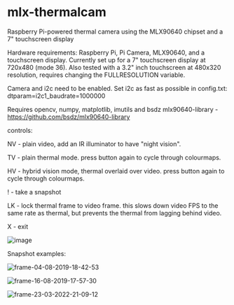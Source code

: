 # mlx-thermalcam
Raspberry Pi-powered thermal camera using the MLX90640 chipset and a 7" touchscreen display

Hardware requirements: Raspberry Pi, Pi Camera, MLX90640, and a touchscreen display. Currently set up for a 7" touchscreen display at 720x480 (mode 36). Also tested with a 3.2" inch touchscreen at 480x320 resolution, requires changing the FULLRESOLUTION variable.

Camera and i2c need to be enabled. Set i2c as fast as possible in config.txt: dtparam=i2c1_baudrate=1000000
 
Requires opencv, numpy, matplotlib, imutils and bsdz mlx90640-library - https://github.com/bsdz/mlx90640-library

controls:

NV - plain video, add an IR illuminator to have "night vision".

TV - plain thermal mode. press button again to cycle through colourmaps.

HV - hybrid vision mode, thermal overlaid over video. press button again to cycle through colourmaps.

! - take a snapshot

LK - lock thermal frame to video frame. this slows down video FPS to the same rate as thermal, but prevents the thermal from lagging behind video.

X - exit 

![image](https://user-images.githubusercontent.com/32528659/159824818-05c3bfaf-f209-4a35-a524-aad9a84466ef.png)

Snapshot examples:

![frame-04-08-2019-18-42-53](https://user-images.githubusercontent.com/32528659/159825746-f59620cd-198c-4667-b544-7520807ca22f.jpg)

![frame-16-08-2019-17-57-30](https://user-images.githubusercontent.com/32528659/159826348-a0c0f873-ce72-43cf-98a8-f1fd10524cda.jpg)

![frame-23-03-2022-21-09-12](https://user-images.githubusercontent.com/32528659/159826305-b73ac906-20fd-4271-9651-b042849c29fc.jpg)

